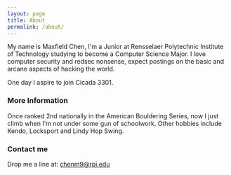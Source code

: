 ```yaml
---
layout: page
title: About
permalink: /about/
---
```


My name is Maxfield Chen, I'm a Junior at Rensselaer Polytechnic Institute of Technology studying to become a Computer Science Major. I love computer security and redsec nonsense, expect postings on the basic and arcane aspects of hacking the world.

One day I aspire to join Cicada 3301.

### More Information

Once ranked 2nd nationally in the American Bouldering Series, now I just climb when I'm not under some gun of schoolwork. Other hobbies include Kendo, Locksport and Lindy Hop Swing.

### Contact me

Drop me a line at:
[chenm9@rpi.edu](mailto:chenm9@rpi.edu)
